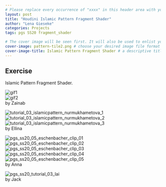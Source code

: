 ```yaml
---
# Please replace every occurrence of "xxxx" in this header area with your personal information.
layout: post
title: "Houdini Islamic Pattern Fragment Shader"
author: "Lena Gieseke"
categories: Projects
tags: pgs SS20 fragment_shader

# The cover image will be seen first. It will also be used to enlist your project amonst others.
cover-image: pattern-tile2.png # choose your desired image file format — must be supported by web browsers — only one
cover-image-title: Islamic Pattern Fragment Shader # a descriptive title for the image
---
```


## Exercise

Islamic Pattern Fragment Shader.  
  

![gif1](gif1.gif)  
![gif2](gif2.gif)  
by Zainab  
  

![tutorial_03_islamicpattern_nurmukhametova_1](tutorial_03_islamicpattern_nurmukhametova_1.gif)  
![tutorial_03_islamicpattern_nurmukhametova_2](tutorial_03_islamicpattern_nurmukhametova_2.gif)  
![tutorial_03_islamicpattern_nurmukhametova_3](tutorial_03_islamicpattern_nurmukhametova_3.gif)  
by Ellina  

  
![pgs_ss20_05_eschenbacher_clip_01](pgs_ss20_05_eschenbacher_clip_01.gif)  
![pgs_ss20_05_eschenbacher_clip_02](pgs_ss20_05_eschenbacher_clip_02.gif)  
![pgs_ss20_05_eschenbacher_clip_03](pgs_ss20_05_eschenbacher_clip_03.gif)  
![pgs_ss20_05_eschenbacher_clip_04](pgs_ss20_05_eschenbacher_clip_04.gif)  
![pgs_ss20_05_eschenbacher_clip_05](pgs_ss20_05_eschenbacher_clip_05.gif)  
by Anna  
  
![pgs_ss20_tutorial_03_lai](pgs_ss20_tutorial_03_lai.gif)  
by Jack  

